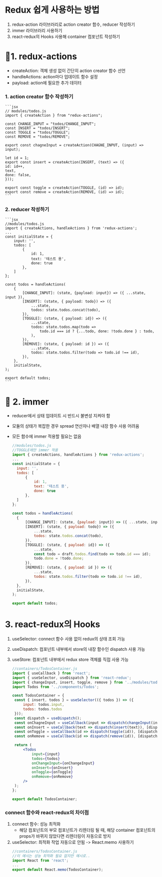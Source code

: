 # Redux 쉽게 사용하는 방법

1. redux-action 라이브러리로 action creator 함수, reducer 작성하기
2. immer 라이브러리 사용하기
3. react-redux의 Hooks 사용해 container 컴포넌트 작성하기

# 🐣1. redux-actions

- createAction: 객체 생성 없이 간단히 action creator 함수 선언
- handleActions: action마다 업데이트 함수 설정
- payload: action에 필요한 추가 데이터

### 1. action creator 함수 작성하기

    ```jsx
    // modules/todos.js
    import { createAction } from "redux-actions";

    const CHANGE_INPUT = "todos/CHANGE_INPUT";
    const INSERT = "todos/INSERT";
    const TOGGLE = "todos/TOGGLE";
    const REMOVE = "todos/REMOVE";

    export const chagneInput = createAction(CHAGNE_INPUT, (input) => input);

    let id = 1;
    export const insert = createAction(INSERT, (text) => ({
    id: id++,
    text,
    done: false,
    }));

    export const toggle = createAction(TOGGLE, (id) => id);
    export const remove = createAction(REMOVE, (id) => id);
    ```

### 2. reducer 작성하기

    ```jsx
    //modules/todos.js
    import { createActions, handleActions } from 'redux-actions';
    ...
    const initialState = {
    	input: '',
    	todos: [
    		{
    			id: 1,
    			text: '테스트 용',
    			done: true
    		},
    	]
    };

    const todos = handleActions(
    	{
    		[CHANGE_INPUT]: (state, {payload: input}) => ({ ...state, input }),
    		[INSERT]: (state, { payload: todo}) => ({
    			...state,
    			todos: state.todos.concat(todo),
    		}),
    		[TOGGLE]: (state, { payload: id}) => ({
    			...state,
    			todos: state.todos.map(todo =>
    				todo.id === id ? {...todo, done: !todo.done } : todo,
    			),
    		}),
    		[REMOVE]: (state, { payload: id }) => ({
    			...state,
    			todos: state.todos.filter(todo => todo.id !== id),
    		}),
    	},
    	initialState,
    );

    export default todos;
    ```

# 🐥 2. immer

- reducer에서 상태 업데이트 시 반드시 불변성 지켜야 함
- 모듈의 상태가 복잡한 경우 spread 연산자나 배열 내장 함수 사용 어려움
- 모든 함수에 immer 적용할 필요는 없음

  ```jsx
  //modules/todos.js
  //TOGGLE에만 immer 적용
  import { createActions, handleActions } from 'redux-actions';
  ...
  const initialState = {
  	input: '',
  	todos: [
  		{
  			id: 1,
  			text: '테스트 용',
  			done: true
  		},
  	]
  };

  const todos = handleActions(
  	{
  		[CHANGE_INPUT]: (state, {payload: input}) => ({ ...state, input }),
  		[INSERT]: (state, { payload: todo}) => ({
  			...state,
  			todos: state.todos.concat(todo),
  		}),
  		[TOGGLE]: (state, { payload: id}) => ({
  			...state,
  			const todo = draft.todos.find(todo => todo.id === id);
  			todo.done = !todo.done;
  		}),
  		[REMOVE]: (state, { payload: id }) => ({
  			...state,
  			todos: state.todos.filter(todo => todo.id !== id),
  		}),
  	},
  	initialState,
  );

  export default todos;
  ```

# 3. react-redux의 Hooks

1. useSelector: connect 함수 사용 없이 redux의 상태 조회 가능
2. useDispatch: 컴포넌트 내부에서 store의 내장 함수인 dispatch 사용 가능
3. useStore: 컴포넌트 내부에서 redux store 객체를 직접 사용 가능

   ```jsx
   //containers/TodosContainer.js
   import { useCallback } from 'react';
   import { useSelector, useDispatch } from 'react-redux';
   import { changeInput, insert, toggle, remove } from '../modules/todos';
   import Todos from '../components/Todos';

   const TodosContainer = {
   	const { insert, todos } = useSelector(({ todos }) => ({
   		input: todos.input,
   		todos: todos.todos
   	}));
   	const dispatch = useDispatch();
   	const onChagneInput = useCallback(input => dispatch(changeInput(input)), [dispatch]);
   	const onInsert = useCallback(text => dispatch(insert(text)), [dispatch]);
   	const onToggle = useCallback(id => dispatch(toggle(id)), [dispatch]);
   	const onRemove = useCallback(id => dispatch(remove(id)), [dispatch]);

   	return (
   		<Todos
   			input={input}
   			todos={todos}
   			onChangeInput={onChangeInput}
   			onInsert={onInsert}
   			onToggle={onToggle}
   			onRemove={onRemove}
   		/>
   	);
   };

   export default TodosContainer;
   ```

### connect 함수와 react-redux의 차이점

1. connect 함수: 성능 최적화
   - 해당 컴포넌트의 부모 컴포넌트가 리렌더링 될 때, 해당 container 컴포넌트의 props가 바뀌지 않았다면 리렌더링이 자동으로 방지
2. useSelector: 최적화 작업 자동으로 안됨 -> React.memo 사용하기
   ```jsx
   //containers/TodosContainer.js
   //이 예시는 성능 최적화 필요 없지만 예시로..
   import React from 'react';
   ...
   export default React.memo(TodosContainer);
   ```
